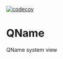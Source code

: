 [![codecov](https://codecov.io/gh/voedger/voedger/main/graph/badge.svg?token=1O1pA6zdYs)](https://codecov.io/gh/voedger/voedger/istructsmem/internal/qname)

# QName

QName system view